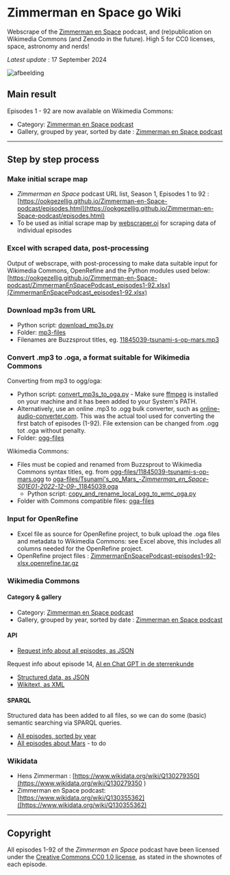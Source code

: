 # Zimmerman en Space go Wiki
Webscrape of the [Zimmerman en Space](https://zimmerman-en-space.buzzsprout.com/) podcast, and (re)publication on Wikimedia Commons (and Zenodo in the future). High 5 for CC0 licenses, space, astronomy and nerds!

*Latest update* : 17 September 2024

![afbeelding](https://github.com/user-attachments/assets/80910b8e-0c9c-4df1-a3a3-1dc60e1fa426)

##  Main result
Episodes 1 - 92 are now available on Wikimedia Commons: 
* Category: [Zimmerman en Space podcast](https://commons.wikimedia.org/wiki/Category:Zimmerman_en_Space_podcast)
* Gallery, grouped by year, sorted by date : [Zimmerman en Space podcast](https://commons.wikimedia.org/wiki/Zimmerman_en_Space_podcast)

-----------------------

## Step by step process

### Make initial scrape map 
* *Zimmerman en Space* podcast URL list, Season 1, Episodes 1 to 92 : [https://ookgezellig.github.io/Zimmerman-en-Space-podcast/episodes.html](https://ookgezellig.github.io/Zimmerman-en-Space-podcast/episodes.html)
* To be used as initial scrape map by [webscraper.oi](https://webscraper.io/) for scraping data of individual episodes

### Excel with scraped data, post-processing
Output of webscrape, with post-processing to make data suitable input for Wikimedia Commons, OpenRefine and the Python modules used below: [https://ookgezellig.github.io/Zimmerman-en-Space-podcast/ZimmermanEnSpacePodcast_episodes1-92.xlsx](ZimmermanEnSpacePodcast_episodes1-92.xlsx)

### Download mp3s from URL
* Python script: [download_mp3s.py](download_mp3s.py)
* Folder: [mp3-files](https://github.com/ookgezellig/Zimmerman-en-Space-podcast/tree/main/mp3-files)
* Filenames are Buzzsprout titles, eg. [11845039-tsunami-s-op-mars.mp3](mp3-files/11845039-tsunami-s-op-mars.mp3)

### Convert .mp3 to .oga, a format suitable for Wikimedia Commons

Converting from mp3 to ogg/oga:
* Python script: [convert_mp3s_to_oga.py](convert_mp3s_to_oga.py) - Make sure [ffmpeg](https://ffmpeg.org/download.html) 
  is installed on your machine and it has been added to your System's PATH.
* Alternatively, use an online .mp3 to .ogg bulk converter, such as [online-audio-converter.com](https://online-audio-converter.com/). This was the actual tool used for converting the first batch of episodes (1-92). File extension can be changed from .ogg tot .oga without penalty.
* Folder: [ogg-files](https://github.com/ookgezellig/Zimmerman-en-Space-podcast/tree/main/ogg-files) 

Wikimedia Commons:
* Files must be copied and renamed from Buzzsprout to Wikimedia Commons syntax titles, eg. from [ogg-files/11845039-tsunami-s-op-mars.ogg](ogg-files/11845039-tsunami-s-op-mars.ogg) to [oga-files/Tsunami's_op_Mars_-_Zimmerman_en_Space_-_S01E01_-_2022-12-09_-_11845039.oga](oga-files/Tsunami's_op_Mars_-_Zimmerman_en_Space_-_S01E01_-_2022-12-09_-_11845039.oga)
   * Python script: [copy_and_rename_local_ogg_to_wmc_oga.py](copy_and_rename_local_ogg_to_wmc_oga.py)
* Folder with Commons compatible files: [oga-files](https://github.com/ookgezellig/Zimmerman-en-Space-podcast/tree/main/oga-files) 

### Input for OpenRefine
* Excel file as source for OpenRefine project, to bulk upload the .oga files and metadata to Wikimedia Commons: see Excel above, this includes all columns needed for the OpenRefine project.
* OpenRefine project files : [ZimmermanEnSpacePodcast-episodes1-92-xlsx.openrefine.tar.gz](ZimmermanEnSpacePodcast-episodes1-92-xlsx.openrefine.tar.gz)

### Wikimedia Commons
#### Category & gallery
* Category: [Zimmerman en Space podcast](https://commons.wikimedia.org/wiki/Category:Zimmerman_en_Space_podcast)
* Gallery, grouped by year, sorted by date : [Zimmerman en Space podcast](https://commons.wikimedia.org/wiki/Zimmerman_en_Space_podcast)

#### API
* [Request info about all episodes, as JSON](https://commons.wikimedia.org/w/api.php?action=query&generator=categorymembers&gcmlimit=max&gcmtitle=Category:Zimmerman%20en%20Space%20podcast&prop=info&gcmtype=file)

Request info about episode 14, [AI en Chat GPT in de sterrenkunde](https://commons.wikimedia.org/wiki/File:AI_en_Chat_GPT_in_de_sterrenkunde_-_Zimmerman_en_Space_-_S01E14_-_2023-03-07_-_12392457.oga) 
* [Structured data, as JSON](https://commons.wikimedia.org/w/api.php?action=wbgetentities&format=json&ids=M152723347)
* [Wikitext, as XML](https://magnus-toolserver.toolforge.org/commonsapi.php?image=File:AI%20en%20Chat%20GPT%20in%20de%20sterrenkunde%20-%20Zimmerman%20en%20Space%20-%20S01E14%20-%202023-03-07%20-%2012392457.oga&meta&format=xml)

#### SPARQL 
Structured data has been added to all files, so we can do some (basic) semantic searching via SPARQL queries.
* [All episodes, sorted by year](https://w.wiki/BDH9)
* [All episodes about Mars]() - to do

### Wikidata
* Hens Zimmerman : [https://www.wikidata.org/wiki/Q130279350](https://www.wikidata.org/wiki/Q130279350 ) 
* Zimmerman en Space podcast: [https://www.wikidata.org/wiki/Q130355362]([https://www.wikidata.org/wiki/Q130355362)

-----------------------------

## Copyright 
All episodes 1-92 of the *Zimmerman en Space* podcast have been licensed under the [Creative Commons CC0 1.0 license](http://creativecommons.org/publicdomain/zero/1.0), as stated in the shownotes of each episode.
